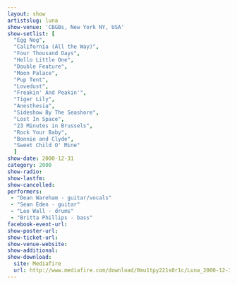 ```yaml
---
layout: show
artistslug: luna
show-venue: 'CBGBs, New York NY, USA'
show-setlist: [
  "Egg Nog",
  "California (All the Way)",
  "Four Thousand Days",
  "Hello Little One",
  "Double Feature",
  "Moon Palace",
  "Pup Tent",
  "Lovedust",
  "Freakin' And Peakin'",
  "Tiger Lily",
  "Anesthesia",
  "Sideshow By The Seashore",
  "Lost In Space",
  "23 Minutes in Brussels",
  "Rock Your Baby",
  "Bonnie and Clyde",
  "Sweet Child O' Mine"
  ]
show-date: 2000-12-31
category: 2000
show-radio: 
show-lastfm: 
show-cancelled: 
performers: 
 - "Dean Wareham - guitar/vocals"
 - "Sean Eden - guitar"
 - "Lee Wall - drums"
 - "Britta Phillips - bass"
facebook-event-url: 
show-poster-url: 
show-ticket-url: 
show-venue-website: 
show-additional: 
show-download: 
  site: Mediafire
  url: http://www.mediafire.com/download/0mu1tpy221s0r1c/Luna_2000-12-31__CBGBs_New_York_NY_USA.zip
---
```


